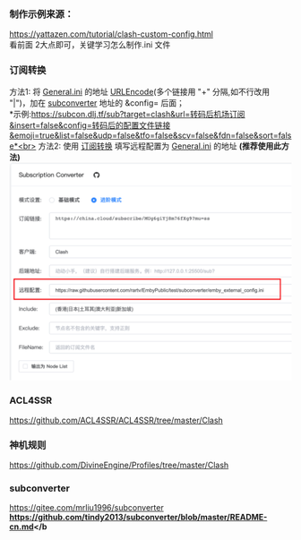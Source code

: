 ### 制作示例来源：
https://yattazen.com/tutorial/clash-custom-config.html<br>
看前面 2大点即可，关键学习怎么制作.ini 文件<br>

### 订阅转换 
方法1: 将 [General.ini](https://raw.githubusercontent.com/Pai333/World/main/Clash/Config/Online/General.ini) 的地址 [URLEncode](https://www.urlencoder.org/)(多个链接用 "+" 分隔,如不行改用 "|")，加在 [subconverter](https://github.com/tindy2013/subconverter/blob/master/README-cn.md) 地址的 &config= 后面；<br>
*示例:https://subcon.dlj.tf/sub?target=clash&url=转码后机场订阅&insert=false&config=转码后的配置文件链接&emoji=true&list=false&udp=false&tfo=false&scv=false&fdn=false&sort=false*<br>
方法2: 使用 [订阅转换](https://acl4ssr-sub.github.io/) 填写远程配置为 [General.ini](https://raw.githubusercontent.com/Pai333/World/main/Clash/Config/Online/General.ini) 的地址 <b>(推荐使用此方法)</b><br>
![示例](https://raw.githubusercontent.com/Pai333/World/main/Clash/Config/Online/eg.subWeb.png)<br>
### ACL4SSR
https://github.com/ACL4SSR/ACL4SSR/tree/master/Clash<br>
### 神机规则
https://github.com/DivineEngine/Profiles/tree/master/Clash<br>
### subconverter
https://gitee.com/mrliu1996/subconverter<br>
<b>https://github.com/tindy2013/subconverter/blob/master/README-cn.md</b<br>
